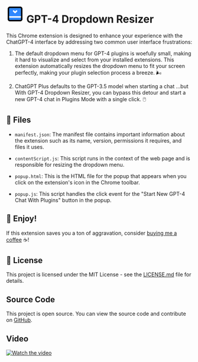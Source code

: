 # ![GPT-4 Dropdown Resizer](icons/icon48.png) GPT-4 Dropdown Resizer

This Chrome extension is designed to enhance your experience with the ChatGPT-4 interface by addressing two common user interface frustrations:

1. The default dropdown menu for GPT-4 plugins is woefully small, making it hard to visualize and select from your installed extensions. This extension automatically resizes the dropdown menu to fit your screen perfectly, making your plugin selection process a breeze. 🌬️

2. ChatGPT Plus defaults to the GPT-3.5 model when starting a chat ...but With GPT-4 Dropdown Resizer, you can bypass this detour and start a new GPT-4 chat in Plugins Mode with a single click. 🖱️


## 📁 Files

- `manifest.json`: The manifest file contains important information about the extension such as its name, version, permissions it requires, and files it uses.

- `contentScript.js`: This script runs in the context of the web page and is responsible for resizing the dropdown menu.

- `popup.html`: This is the HTML file for the popup that appears when you click on the extension's icon in the Chrome toolbar.

- `popup.js`: This script handles the click event for the "Start New GPT-4 Chat With Plugins" button in the popup.

## 🎉 Enjoy!

If this extension saves you a ton of aggravation, consider [buying me a coffee](https://www.buymeacoffee.com/myronkoch) ☕!

## 📝 License

This project is licensed under the MIT License - see the [LICENSE.md](LICENSE.md) file for details.

## Source Code

This project is open source. You can view the source code and contribute on [GitHub](https://github.com/MyronKoch-dev/gpt4-dropdown-resizer).

## Video

[![Watch the video](https://img.youtube.com/vi/l0Pz_Ppr5B4/maxresdefault.jpg)](https://youtu.be/l0Pz_Ppr5B4)
